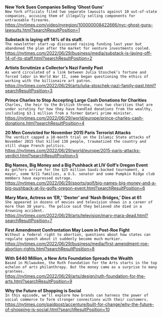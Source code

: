 **New York Sues Companies Selling ‘Ghost Guns’**\
`New York officials filed two separate lawsuits against 10 out-of-state companies, accusing them of illegally selling components for untraceable firearms.`\
https://nytimes.com/video/nyregion/100000008422666/nyc-ghost-guns-lawsuits.html?searchResultPosition=1

**Substack is laying off 14% of its staff.**\
`The newsletter start-up discussed raising funding last year but abandoned the plan after the market for venture investments cooled.`\
https://nytimes.com/2022/06/29/business/media/substack-is-laying-off-14-of-its-staff.html?searchResultPosition=2

**Artists Scrutinize a Collector’s Nazi Family Past**\
`As word circulated of a link between Julia Stoschek’s fortune and forced labor in World War II, some began questioning the ethics of working with the billionaire art patron.`\
https://nytimes.com/2022/06/29/arts/julia-stoschek-nazi-family-past.html?searchResultPosition=3

**Prince Charles to Stop Accepting Large Cash Donations for Charities**\
`Charles, the heir to the British throne, runs two charities that are under scrutiny for how they have handled donations from the wealthy, including $3.1 million from a former Qatari prime minister.`\
https://nytimes.com/2022/06/29/world/europe/prince-charles-cash-donations.html?searchResultPosition=4

**20 Men Convicted for November 2015 Paris Terrorist Attacks**\
`The verdict capped a 10-month trial on the Islamic State attacks of November 2015 that killed 130 people, traumatized the country and still shape French politics.`\
https://nytimes.com/2022/06/29/world/europe/2015-paris-attacks-verdict.html?searchResultPosition=5

**Big Names, Big Money and a Big Pushback at LIV Golf’s Oregon Event**\
`As golfers arrive for the $25 million Saudi-backed tournament, a mayor, some 9/11 families, a U.S. senator and some Pumpkin Ridge club members have expressed outrage.`\
https://nytimes.com/2022/06/29/sports/golf/big-names-big-money-and-a-big-pushback-at-liv-golfs-oregon-event.html?searchResultPosition=6

**Mary Mara, Actress on ‘ER,’ ‘Dexter’ and ‘Nash Bridges,’ Dies at 61**\
`She appeared in dozens of movies and television shows in a career of more than 30 years. The police said they believed she died in a drowning accident.`\
https://nytimes.com/2022/06/29/arts/television/mary-mara-dead.html?searchResultPosition=7

**First Amendment Confrontation May Loom in Post-Roe Fight**\
`Without a federal right to abortion, questions about how states can regulate speech about it suddenly become much murkier.`\
https://nytimes.com/2022/06/29/business/media/first-amendment-roe-abortion-rights.html?searchResultPosition=8

**With $440 Million, a New Arts Foundation Spreads the Wealth**\
`Based in Milwaukee, the Ruth Foundation for the Arts starts in the top echelon of arts philanthropy. But the money came as a surprise to many grantees.`\
https://nytimes.com/2022/06/29/arts/design/ruth-foundation-for-the-arts.html?searchResultPosition=9

**Why the Future of Shopping is Social**\
`In this episode, we’ll explore how brands can harness the power of social commerce to form stronger connections with their customers.`\
https://nytimes.com/paidpost/accenture/built-for-change/why-the-future-of-shopping-is-social.html?searchResultPosition=10

